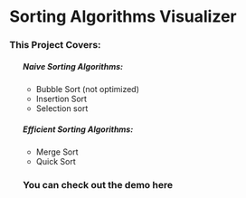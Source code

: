 <h1>Sorting Algorithms Visualizer</h1>

<h3>This Project Covers:</h3>
<ul>
<h5>Naive Sorting Algorithms:</h5>
  <ul>
    <li>Bubble Sort (not optimized)</li>
    <li>Insertion Sort</li>
    <li>Selection sort</li>
  </ul>
  <h5>Efficient Sorting Algorithms:</h5>
  <ul>
    <li>Merge Sort</li>
    <li>Quick Sort</li>
  </ul>
  
  <h3>You can check out the demo <a>here</a></h3>
</ul>
